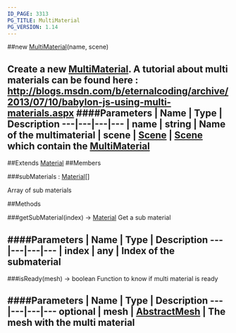 ```yaml
---
ID_PAGE: 3313
PG_TITLE: MultiMaterial
PG_VERSION: 1.14
---
```

##new [MultiMaterial](page.php?p=3313)(name, scene)

Create a new [MultiMaterial](page.php?p=3313).
A tutorial about multi materials can be found here : http://blogs.msdn.com/b/eternalcoding/archive/2013/07/10/babylon-js-using-multi-materials.aspx
####Parameters
 | Name | Type | Description
---|---|---|---
 | name | string | Name of the multimaterial
 | scene | [Scene](page.php?p=3274) | [Scene](page.php?p=3274) which contain the [MultiMaterial](page.php?p=3313)
---

##Extends [Material](page.php?p=3312)
##Members

###subMaterials : [Material](page.php?p=3312)[]


Array of sub materials



##Methods

###getSubMaterial(index) &rarr; [Material](page.php?p=3312)
Get a sub material

####Parameters
 | Name | Type | Description
---|---|---|---
 | index | any | Index of the submaterial
---

###isReady(mesh) &rarr; boolean
Function to know if multi material is ready

####Parameters
 | Name | Type | Description
---|---|---|---
optional | mesh | [AbstractMesh](page.php?p=3269) | The mesh with the multi material
---
